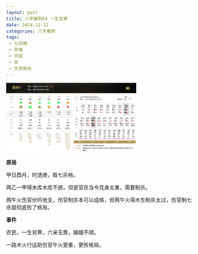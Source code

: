 ```yaml
---
layout: post
title: 八字案例54 一生贫寒
date: 2024-12-12
categories: 八字案例
tags:
 - 七杀格 
 - 败格
 - 农民
 - 贫
 - 伤官制杀
---
```


<img src="/images/bazi-example/bazi-example-54.PNG" width="70%">

**原局**

甲日酉月，时透庚，取七杀格。

两乙一甲得未库木库不弱，但是官杀当令克身太重，需要制杀。

两午火伤官伏吟地支，伤官制杀本可以成格，但两午火得木生制杀太过，伤官制七杀就彻底败了格局。

**事件**

农民，一生贫寒，六亲无靠，婚姻不顺。

一路木火行运助伤官午火更重，更败格局。
